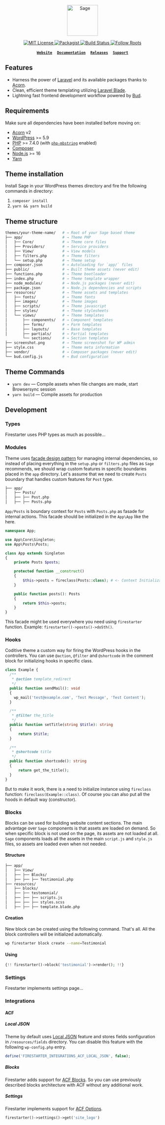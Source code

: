 <p align="center">
  <a href="https://roots.io/sage/">
    <img alt="Sage" src="https://cdn.roots.io/app/uploads/logo-sage.svg" height="100">
  </a>
</p>

<p align="center">
  <a href="LICENSE.md">
    <img alt="MIT License" src="https://img.shields.io/github/license/roots/sage?color=%23525ddc&style=flat-square" />
  </a>

  <a href="https://packagist.org/packages/roots/sage">
    <img alt="Packagist" src="https://img.shields.io/packagist/v/roots/sage.svg?style=flat-square" />
  </a>

  <a href="https://github.com/roots/sage/actions">
    <img alt="Build Status" src="https://img.shields.io/github/workflow/status/roots/sage/Main?style=flat-square" />
  </a>

  <a href="https://twitter.com/rootswp">
    <img alt="Follow Roots" src="https://img.shields.io/twitter/follow/rootswp.svg?style=flat-square&color=1da1f2" />
  </a>
</p>

<p align="center">
  <a href="https://roots.io/"><strong><code>Website</code></strong></a> &nbsp;&nbsp; <a href="https://docs.roots.io/sage/10.x/installation/"><strong><code>Documentation</code></strong></a> &nbsp;&nbsp; <a href="https://github.com/roots/sage/releases"><strong><code>Releases</code></strong></a> &nbsp;&nbsp; <a href="https://discourse.roots.io/"><strong><code>Support</code></strong></a>
</p>


## Features

- Harness the power of [Laravel](https://laravel.com) and its available packages thanks to [Acorn](https://github.com/roots/acorn).
- Clean, efficient theme templating utilizing [Laravel Blade](https://laravel.com/docs/master/blade).
- Lightning fast frontend development workflow powered by [Bud](https://bud.js.org/).

## Requirements

Make sure all dependencies have been installed before moving on:

- [Acorn](https://docs.roots.io/acorn/2.x/installation/) v2
- [WordPress](https://wordpress.org/) >= 5.9
- [PHP](https://secure.php.net/manual/en/install.php) >= 7.4.0 (with [`php-mbstring`](https://secure.php.net/manual/en/book.mbstring.php) enabled)
- [Composer](https://getcomposer.org/download/)
- [Node.js](http://nodejs.org/) >= 16
- [Yarn](https://yarnpkg.com/en/docs/install)

## Theme installation

Install Sage in your WordPress themes directory and fire the following commands in directory:

1. `composer install`
2. `yarn && yarn build`

## Theme structure

```sh
themes/your-theme-name/   # → Root of your Sage based theme
├── app/                  # → Theme PHP
│   ├── Core/             # → Theme core files
│   ├── Providers/        # → Service providers
│   ├── View/             # → View models
│   ├── filters.php       # → Theme filters
│   └── setup.php         # → Theme setup
├── composer.json         # → Autoloading for `app/` files
├── public/               # → Built theme assets (never edit)
├── functions.php         # → Theme bootloader
├── index.php             # → Theme template wrapper
├── node_modules/         # → Node.js packages (never edit)
├── package.json          # → Node.js dependencies and scripts
├── resources/            # → Theme assets and templates
│   ├── fonts/            # → Theme fonts
│   ├── images/           # → Theme images
│   ├── scripts/          # → Theme javascript
│   ├── styles/           # → Theme stylesheets
│   └── views/            # → Theme templates
│       ├── components/   # → Component templates
│       ├── forms/        # → Form templates
│       ├── layouts/      # → Base templates
│       ├── partials/     # → Partial templates
        └── sections/     # → Section templates
├── screenshot.png        # → Theme screenshot for WP admin
├── style.css             # → Theme meta information
├── vendor/               # → Composer packages (never edit)
└── bud.config.js         # → Bud configuration
```

##  Theme Commands

- `yarn dev` — Compile assets when file changes are made, start Browsersync session
- `yarn build` — Compile assets for production

## Development

### Types

Firestarter uses PHP types as much as possible...

### Modules

Theme uses [facade design pattern](https://refactoring.guru/design-patterns/facade/php/example) for managing internal dependencies, so instead of placing everything in the `setup.php` or `filters.php` files as `Sage` recommends, we should wrap custom features in specific boundaries placed in the `app` directory. Let's assume that we need to create `Posts` boundary that handles custom features for `Post` type. 

```sh
├── app/
│   ├── Posts/
│   ├── ├── Post.php
│   ├── ├── Posts.php
```

`App/Posts` is boundary context for `Posts` with `Posts.php` as fasade for internal actions. This facade should be initialized in the `App\App` like the here.

```php
namespace App;

use App\Core\Singleton;
use App\Posts\Posts;

class App extends Singleton
{
    private Posts $posts;

    protected function __construct()
    {
        $this->posts = fireclass(Posts::class); # <- Context Initialization
    }

    public function posts(): Posts
    {
        return $this->posts;
    }
}
```

This facade might be used everywhere you need using `firestarter` function. Example: `firestarter()->posts()->doSth()`.

### Hooks

Coditive theme a custom way for firing the WordPress hooks in the controllers. You can use `@action`, `@filter` and `@shortcode` in the comment block for initializing hooks in specific class.

```php
class Example {
  /**
   * @action template_redirect
   */
  public function sendMail(): void
  {
    wp_mail('test@example.com', 'Test Message', 'Test Content');
  }

  /**
   * @filter the_title
   */
  public function setTitle(string $title): string
  {
      return $title;
  }

  /**
   * @shortcode title
   */
  public function shortcode(): string
  {
      return get_the_title();
  }
}
```

But to make it work, there is a need to initialize instance using `fireclass` function: `fireclass(Example::class)`. Of course you can also put all the hoods in default way (constructor).

### Blocks

Blocks can be used for building website content sections. The main advantage over `Sage` components is that assets are loaded on demand. So when specific block is not used on the page, its assets are not loaded at all. `Sage` components loads all the assets in the main `script.js` and `style.js` files, so assets are loaded even when not needed.

#### Structure

```sh
├── app/
│   ├── View/
│   ├── ├── Blocks/
│   ├── ├── ├── Testimonial.php
├── resources/
│   ├── blocks/
│   ├── ├── testomonial/
│   ├── ├── ├── scripts.js
│   ├── ├── ├── styles.scss
│   ├── ├── ├── template.blade.php
```

#### Creation

New block can be created using the following command. That's all. All the block controllers will be initialized automatically.

```sh
wp firestarter block create --name=Testimonial
```

#### Using

```php
{!! firestarter()->block('testimonial')->render(); !!}
```

### Settings

Firestarter implements settings page...

### Integrations

#### ACF

##### Local JSON

Theme by default uses [Local JSON](https://www.advancedcustomfields.com/resources/local-json/) feature and stores fields sonfiguration in `/resources/fields` directory. You can disable this feature with the following `wp-config.php` entry.

```php
define('FIRESTARTER_INTEGRATIONS_ACF_LOCAL_JSON', false);
```

##### Blocks

Firestarter adds support for [ACF Blocks](https://www.advancedcustomfields.com/resources/blocks/). So you can use previously described blocks architecture with ACF without any additional work.

##### Settings

Firestarter implements support for [ACF Options](https://www.advancedcustomfields.com/resources/options-page/).

```php
firestarter()->settings()->get('site_logo')
```
